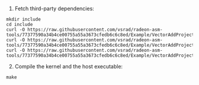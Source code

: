 1. Fetch third-party dependencies:

```
mkdir include
cd include
curl -O https://raw.githubusercontent.com/vsrad/radeon-asm-tools/77377590a34b4ce00755a55a3673cfedb6c6c8ed/Example/VectorAddProjectExample/gfx9/include/common.inc
curl -O https://raw.githubusercontent.com/vsrad/radeon-asm-tools/77377590a34b4ce00755a55a3673cfedb6c6c8ed/Example/VectorAddProjectExample/gfx9/include/inst_wrappers.inc
curl -O https://raw.githubusercontent.com/vsrad/radeon-asm-tools/77377590a34b4ce00755a55a3673cfedb6c6c8ed/Example/VectorAddProjectExample/gfx9/include/gpr_alloc.inc
```

2. Compile the kernel and the host executable:

```
make
```

